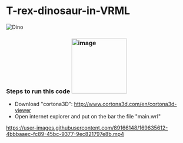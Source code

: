 # T-rex-dinosaur-in-VRML 
![Dino](https://user-images.githubusercontent.com/89166148/169633961-3e363ea3-400d-4a9c-8135-a36d483189b5.png)

### Steps to run this code <img width="150" alt="image" src="https://media0.giphy.com/media/h79DDJVyrwKcBBErNv/giphy.gif?cid=ecf05e47l9n9t4vknyb69demr6mh9l76e1o5nl4kr1sdx0m0&rid=giphy.gif&ct=s">
- Download "cortona3D": http://www.cortona3d.com/en/cortona3d-viewer 
- Open internet explorer and put on the bar the file "main.wrl"


https://user-images.githubusercontent.com/89166148/169635612-4bbbaaec-fc89-45bc-9377-9ec821797e8b.mp4
